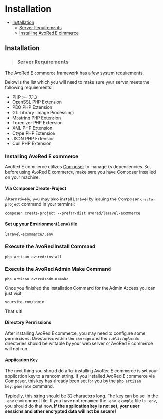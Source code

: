 # Installation

* [Installation](#installation)
  * [Server Requirements](#server-requirements)
  * [Installing AvoRed E cimmerce](#installing-avored-ecommerce)

## Installation

<a name="server-requirements"></a>
> ### Server Requirements

The AvoRed E commerce framework has a few system requirements.

Below is the list which you will need to make sure your server meets the following requirements:

* PHP &gt;= 7.1.3
* OpenSSL PHP Extension
* PDO PHP Extension
* GD Library \(Image Processing\)
* Mbstring PHP Extension
* Tokenizer PHP Extension
* XML PHP Extension
* Ctype PHP Extension
* JSON PHP Extension
* Curl PHP Extension

<a name="installing-avored-ecommerce"></a>
### Installing AvoRed E commerce

AvoRed E commerce utilizes [Composer](https://getcomposer.org) to manage its dependencies. So, before using AvoRed E commerce, make sure you have Composer installed on your machine.

#### Via Composer Create-Project

Alternatively, you may also install Laravel by issuing the Composer `create-project` command in your terminal:

```text
composer create-project --prefer-dist avored/laravel-ecommerce
```

#### Set up your Envirionment\(.env\) file

```text
laravel-ecommerce/.env 
```

### Execute the AvoRed Install Command

```text
php artisan avored:install
```

### Execute the AvoRed Admin Make Command

```text
php artisan avored:admin:make
```

Once you finished the Installation Command for the Admin Access you can just visit

```text
yoursite.com/admin
```

That's it!

#### Directory Permissions

After installing AvoRed E commerce, you may need to configure some permissions. Directories within the `storage` and the `public/uploads` directories should be writable by your web server or AvoRed E commerce will not run.

#### Application Key

The next thing you should do after installing AvoRed E commerce is set your application key to a random string. If you installed AvoRed E commerce via Composer, this key has already been set for you by the `php artisan key:generate` command.

Typically, this string should be 32 characters long. The key can be set in the `.env` environment file. If you have not renamed the `.env.example` file to `.env`, you should do that now. **If the application key is not set, your user sessions and other encrypted data will not be secure!**

